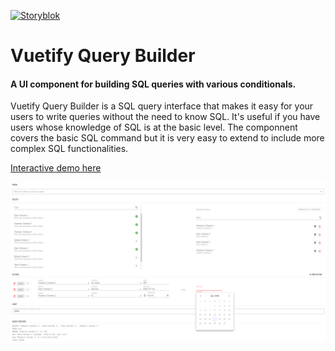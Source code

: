 <p align="start">
  <a href="https://vuetifyjs.com/en/" target="_blank">
    <img src="https://vuetifyjs.com/apple-touch-icon-180x180.png" alt="Storyblok" width="240px">
  </a>
</p>

Vuetify Query Builder
======


#### A UI component for building SQL queries with various conditionals.

Vuetify Query Builder is a SQL query interface that makes it easy for your users to write queries without the need to know SQL. It's useful if you have users whose knowledge of SQL is at the basic level. The componnent covers the basic SQL command but it is very easy to extend to include more complex SQL functionalities.


[Interactive demo here](https://codepen.io/TamerKhraisha/pen/abbYvjm)


![Demo screenshot](src/assets/screenshot.png?raw=true "Title")
